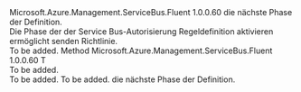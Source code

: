 <Type Name="IWithSend&lt;T&gt;" FullName="Microsoft.Azure.Management.ServiceBus.Fluent.AuthorizationRule.Definition.IWithSend&lt;T&gt;">
  <TypeSignature Language="C#" Value="public interface IWithSend&lt;T&gt;" />
  <TypeSignature Language="ILAsm" Value=".class public interface auto ansi abstract IWithSend`1&lt;T&gt;" />
  <TypeSignature Language="DocId" Value="T:Microsoft.Azure.Management.ServiceBus.Fluent.AuthorizationRule.Definition.IWithSend`1" />
  <TypeSignature Language="VB.NET" Value="Public Interface IWithSend(Of T)" />
  <TypeSignature Language="F#" Value="type IWithSend&lt;'T&gt; = interface" />
  <AssemblyInfo>
    <AssemblyName>Microsoft.Azure.Management.ServiceBus.Fluent</AssemblyName>
    <AssemblyVersion>1.0.0.60</AssemblyVersion>
  </AssemblyInfo>
  <TypeParameters>
    <TypeParameter Name="T" />
  </TypeParameters>
  <Interfaces />
  <Docs>
    <typeparam name="T">die nächste Phase der Definition.</typeparam>
    <summary>
            Die Phase der der Service Bus-Autorisierung Regeldefinition aktivieren ermöglicht senden Richtlinie.
            </summary>
    <remarks>To be added.</remarks>
  </Docs>
  <Members>
    <Member MemberName="WithSendingEnabled">
      <MemberSignature Language="C#" Value="public T WithSendingEnabled ();" />
      <MemberSignature Language="ILAsm" Value=".method public hidebysig newslot virtual instance !T WithSendingEnabled() cil managed" />
      <MemberSignature Language="DocId" Value="M:Microsoft.Azure.Management.ServiceBus.Fluent.AuthorizationRule.Definition.IWithSend`1.WithSendingEnabled" />
      <MemberSignature Language="VB.NET" Value="Public Function WithSendingEnabled () As T" />
      <MemberSignature Language="F#" Value="abstract member WithSendingEnabled : unit -&gt; 'T" Usage="iWithSend.WithSendingEnabled " />
      <MemberType>Method</MemberType>
      <AssemblyInfo>
        <AssemblyName>Microsoft.Azure.Management.ServiceBus.Fluent</AssemblyName>
        <AssemblyVersion>1.0.0.60</AssemblyVersion>
      </AssemblyInfo>
      <ReturnValue>
        <ReturnType>T</ReturnType>
      </ReturnValue>
      <Parameters />
      <Docs>
        <summary>To be added.</summary>
        <returns>To be added.</returns>
        <remarks>To be added.</remarks>
        <return>die nächste Phase der Definition.</return>
      </Docs>
    </Member>
  </Members>
</Type>